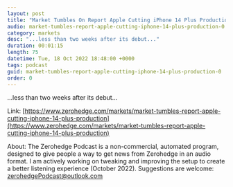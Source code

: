 ```yaml
---
layout: post
title: "Market Tumbles On Report Apple Cutting iPhone 14 Plus Production"
audio: market-tumbles-report-apple-cutting-iphone-14-plus-production-0
category: markets
desc: "...less than two weeks after its debut..."
duration: 00:01:15
length: 75
datetime: Tue, 18 Oct 2022 18:48:00 +0000
tags: podcast
guid: market-tumbles-report-apple-cutting-iphone-14-plus-production-0
order: 0
---
```

...less than two weeks after its debut...

Link: [https://www.zerohedge.com/markets/market-tumbles-report-apple-cutting-iphone-14-plus-production](https://www.zerohedge.com/markets/market-tumbles-report-apple-cutting-iphone-14-plus-production)

About: The Zerohedge Podcast is a non-commercial, automated program, designed to give people a way to get news from Zerohedge in an audio format.  I am actively working on tweaking and improving the setup to create a better listening experience (October 2022).  Suggestions are welcome: [zerohedgePodcast@outlook.com](mailto:zerohedgePodcast@outlook.com)